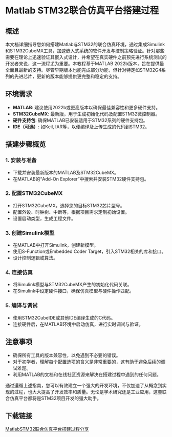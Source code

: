 # Matlab STM32联合仿真平台搭建过程

## 概述

本文档详细指导您如何搭建Matlab与STM32的联合仿真环境，通过集成Simulink和STM32CubeMX工具，加速嵌入式系统的软件开发与控制策略验证。针对那些需要在理论上迅速验证其嵌入式设计，并希望在真实硬件之前预先进行系统测试的开发者来说，这一流程尤为重要。本教程基于MATLAB 2022b版本，旨在提供最全面且最新的支持。尽管早期版本也能完成部分功能，但针对特定如STM32G4系列的先进芯片，更新的版本能够提供更完整和稳定的支持。

## 环境需求

- **MATLAB**: 建议使用2022b或更高版本以确保最佳兼容性和更多硬件支持。
- **STM32CubeMX**: 最新版，用于生成初始化代码及配置STM32微控制器。
- **硬件支持包**: 确保MATLAB已安装适用于STM32系列的硬件支持包。
- **IDE（可选）**: 如Keil, IAR等，以便编译及上传生成的代码到STM32。

## 搭建步骤概览

### 1. **安装与准备**

- 下载并安装最新版本的MATLAB及STM32CubeMX。
- 在MATLAB的“Add-On Explorer”中搜索并安装STM32硬件支持包。

### 2. **配置STM32CubeMX**

- 打开STM32CubeMX，选择您的目标STM32芯片型号。
- 配置外设、时钟树、中断等，根据项目需求定制初始设置。
- 设置启动类型，生成工程文件。

### 3. **创建Simulink模型**

- 在MATLAB中打开Simulink，创建新模型。
- 使用S-Function或Embedded Coder Target，引入STM32相关的库和接口。
- 设计控制逻辑或算法。

### 4. **连接仿真**

- 将Simulink模型与STM32CubeMX产生的初始化代码关联。
- 在Simulink中设定硬件接口，确保仿真模型与硬件操作匹配。

### 5. **编译与调试**

- 使用STM32CubeIDE或其他IDE编译生成的C代码。
- 连接硬件后，在MATLAB环境中启动仿真，进行实时调试与验证。

## 注意事项

- 确保所有工具的版本兼容性，以免遇到不必要的错误。
- 对于初学者，理解每个配置选项的含义是非常重要的，这有助于避免后续的调试难题。
- 利用MATLAB的文档和在线社区资源来解决在搭建过程中遇到的任何问题。

通过遵循上述指南，您可以有效建立一个强大的开发环境，不仅加速了从概念到实现的过程，也大大提高了开发效率和质量。无论是学术研究还是工业应用，这套联合仿真平台都将是STM32项目开发的强大助手。

## 下载链接

[MatlabSTM32联合仿真平台搭建过程分享](https://pan.quark.cn/s/22e1aee076e6)